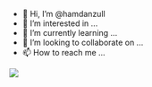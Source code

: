 - 👋 Hi, I’m @hamdanzull
- 👀 I’m interested in ...
- 🌱 I’m currently learning ...
- 💞️ I’m looking to collaborate on ...
- 📫 How to reach me ...

<!--- HIT COUNTER --->
<!--- ![](https://komarev.com/ghpvc/?username=hamdanzull&label=HAS+BEEN+VISITED&style=flat-square&color=blueviolet) --->
![](https://hits.seeyoufarm.com/api/count/incr/badge.svg?url=https%3A%2F%2Fgithub.com%2Fhamdanzull&count_bg=%2318BC9C&title_bg=%23777777&icon=ghostery.svg&icon_color=%23FFFFFF&title=HAS+BEEN+VISITED&edge_flat=true)
